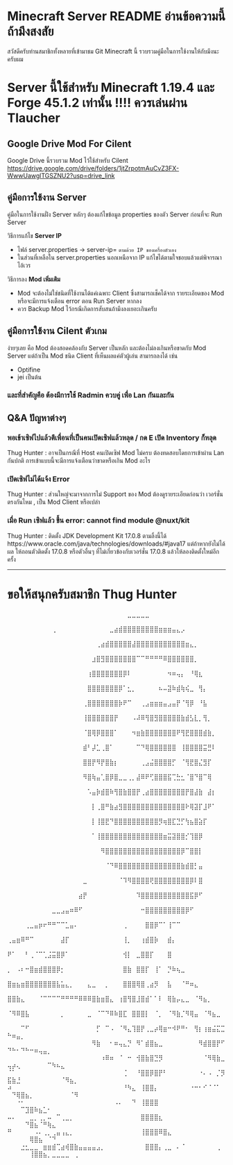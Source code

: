 # Minecraft Server README อ่านข้อความนี้ถ้ามึงสงสัย

สวัสดีครับท่านสมาชิกทั้งหลายที่เข้ามาชม Git Minecraft นี้ รวบรวมคู่มือในการใช้งานให้กับมึงนะครับผม

<h1>Server นี้ใช้สำหรับ Minecraft 1.19.4 และ Forge 45.1.2 เท่านั้น !!!!
ควรเล่นผ่าน Tlaucher
</h1> 


## Google Drive Mod For Cilent 

Google Drive นี้รวบรวม Mod ไว้ใช้สำหรับ Cilent
https://drive.google.com/drive/folders/1jtZrpotmAuCvZ3FX-WwwUawglTGSZNU2?usp=drive_link

## คู่มือการใช้งาน Server

คู่มือในการใช้งานฝั่ง Server หลักๆ ต้องแก้ไขข้อมูล properties ของตัว Server ก่อนที่จะ Run Server

วิธีการแก้ไข **Server IP** 
- ไฟล์ server.properties -> server-ip= `ตามด้วย IP ของเครื่องตัวเอง`
- ในส่วนที่เหลือใน server.properties นอกเหนือจาก IP แก้ไขได้ตามใจชอบแล้วแต่พิจารณา ไอ้เวร

วิธีการลง **Mod เพิ่มเติม**
- Mod จะต้องไม่ใช่ชนิดที่ใช้งานได้แค่เฉพาะ Client ซึ่งสามารถเช็คได้จาก รายระเอียดของ Mod หรือจะมีการแจ้งเตือน error ตอน Run Server หากลง
- ควร Backup Mod ไว้กรณีเกิดการสับสนถ้ามึงลงเยอะเกินครับ

## คู่มือการใช้งาน Cilent ตัวเกม

ง่ายๆเลย คือ Mod ต้องสอดคล้องกับ Server เป็นหลัก และต้องไม่ลงเกินหรือขาดกับ Mod Server
แต่ถ้าเป็น Mod ชนิด Client ที่เห็นผลแค่ตัวผู้เล่น สามารถลงได้ เช่น
- Optifine
- jei 
เป็นต้น

<h3>และที่สำคัญคือ ต้องมีการใช้ Radmin ควบคู่ เพื่อ Lan กันและกัน</h3>

## Q&A ปัญหาต่างๆ

<h3>พอเข้าเซิฟไปแล้วตีเพื่อนที่เป็นคนเปิดเซิฟแล้วหลุด / กด E เปิด Inventory ก็หลุด</h3>
Thug Hunter : อาจเป็นกรณีที่ Host คนเปิดเซิฟ Mod ไม่ครบ ต้องทดสอบโดยการเข้าผ่าน Lan กันปกติ การเข้าแบบนี้จะมีการแจ้งเตือนว่าขาดหรือเกิน Mod อะไร

<h3>เปิดเซิฟไม่ได้แจ้ง Error</h3>
Thug Hunter : ส่วนใหญ่จะมาจากการไม่ Support ของ Mod ต้องดูรายระเอียดก่อนว่า เวอร์ชั่นตรงกันไหม , เป็น Mod Client หรือเปล่า

<h3>เมื่อ Run เซิฟแล้ว ขึ้น error: cannot find module @nuxt/kit</h3>
Thug Hunter : ติดตั้ง JDK Development Kit 17.0.8 ตามลิ้งนี้ได้ https://www.oracle.com/java/technologies/downloads/#java17
แต่ถ้าหากยังไม่ได้ผล ให้ถอนตัวติดตั้ง 17.0.8 หรือตัวอื่นๆ ที่ไม่เกี่ยวข้องกับเวอร์ชั่น 17.0.8 แล้วให้ลองติดตั้งใหม่อีกครั้ง

<hr/>

<h1>ขอให้สนุกครับสมาชิก Thug Hunter</h1>



⠀⠀⠀⠀⠀⠀⠀⠀⠀⠀⠀⠀⠀⠀⠀⠀⠀⠀⠀⠀⠀⠀⠀⠀⠀⠀⠀⣀⣀⣀⣀⣀⠀⠀⠀⠀⠀⠀⠀⠀⠀⠀⠀⠀⠀⠀⠀⠀⠀⠀⠀⠀⠀⠀⠀⠀⠀⠀⠀⠀⠀⠀⠀⠀⠀
⠀⠀⠀⠀⠀⠀⠀⠀⠀⠀⢀⠀⠀⠀⠀⠀⠀⠀⠀⠀⠀⠀⠀⣀⣴⣾⣿⣿⣿⣿⣿⣿⣿⣿⣶⣶⣶⣤⣄⡠⠀⠀⠀⠀⠀⠀⠀⠀⠀⠀⠀⠀⠀⠀⠀⠀⠀⠀⠀⠀⠀⠀⠀⠀⠀
⠀⠀⠀⠀⠀⠀⠀⠀⠀⠀⠀⠀⠀⠀⠀⠀⠀⠀⠀⠀⢀⣴⣾⣿⣿⣿⣿⣿⣼⣿⣿⣿⣿⣿⣿⣿⣿⣿⣿⣿⣶⣄⡀⠀⠀⠀⠀⠀⠀⠀⠀⠀⠀⠀⠀⠀⠀⠀⠀⠀⠀⠀⠀⠀⠀
⠀⠀⠀⠀⠀⠀⠀⠀⠀⠀⠀⠀⠀⠀⠀⠀⠀⠀⠀⣰⣿⣻⣿⣿⣿⣿⣿⣿⣿⠉⠉⠛⠛⠛⠛⠿⣿⣿⣿⣿⣿⣿⡀⠀⠀⠀⠀⠀⠀⠀⠀⠀⠀⠀⠀⠀⠀⠀⠀⠀⠀⠀⠀⠀⠀
⠀⠀⠀⠀⠀⠀⠀⠀⠀⠀⠀⠀⠀⠀⠀⠀⠀⠀⢰⣿⣿⣿⣿⣿⣿⣿⡿⠇⠀⠀⠀⠀⠀⠀⠀⠀⠲⠶⢤⡄⠀⠘⢿⣆⠀⠀⠀⠀⠀⠀⠀⠀⠀⠀⠀⠀⠀⠀⠀⠀⠀⠀⠀⠀⠀
⠀⠀⠀⠀⠀⠀⠀⠀⠀⠀⠀⠀⠀⠀⠀⠀⠀⠀⣿⣿⣿⣿⣿⣿⣿⡿⠁⣂⡀⠀⠀⠀⠀⠀⠦⠤⣽⠷⣾⢷⢮⣀⠀⢻⡄⠀⠀⠀⠀⠀⠀⠀⠀⠀⠀⠀⠀⠀⠀⠀⠀⠀⠀⠀⠀
⠀⠀⠀⠀⠀⠀⠀⠀⠀⠀⠀⠀⠀⠀⠀⠀⠀⢀⣿⣿⣿⣿⣿⣿⣿⡷⠟⠉⠀⠀⢀⣠⣶⣶⣶⣤⣠⣤⡟⠈⢻⡿⠀⠘⣧⠀⠀⠀⠀⠀⠀⠀⠀⠀⠀⠀⠀⠀⠀⠀⠀⠀⠀⠀⠀
⠀⠀⠀⠀⠀⠀⠀⠀⠀⠀⠀⠀⠀⠀⠀⠀⠀⢸⣿⣿⣿⣿⣿⣿⡟⠀⠀⠀⠠⠼⠿⢻⣿⣻⣿⣿⣿⣿⣿⣷⣾⣣⣇⡀⢻⡀⠀⠀⠀⠀⠀⠀⠀⠀⠀⠀⠀⠀⠀⠀⠀⠀⠀⠀⠀
⠀⠀⠀⠀⠀⠀⠀⠀⠀⠀⠀⠀⠀⠀⠀⠀⠀⠈⣿⢿⡿⣿⣿⣿⠁⠀⠀⠀⠲⣶⣷⣿⣿⣿⣿⣿⣿⣿⠟⢻⣟⣿⣿⣿⣾⣷⡀⠀⠀⠀⠀⠀⠀⠀⠀⠀⠀⠀⠀⠀⠀⠀⠀⠀⠀
⠀⠀⠀⠀⠀⠀⠀⠀⠀⠀⠀⠀⠀⠀⠀⠀⠀⣾⠃⡼⣁⢀⣿⠁⠀⠀⠀⠀⠀⠉⠙⢿⣿⣿⣿⣿⣿⣿⠀⢸⣿⣿⣿⣿⣭⣛⠇⠀⠀⠀⠀⠀⠀⠀⠀⠀⠀⠀⠀⠀⠀⠀⠀⠀⠀
⠀⠀⠀⠀⠀⠀⠀⠀⠀⠀⠀⠀⠀⠀⠀⠀⠀⣿⣿⡟⠻⡟⣿⣷⡆⠀⠀⠀⠀⠀⢀⣠⣬⣿⣿⣿⣿⡋⠀⠈⢻⣟⣿⣌⣻⡏⠀⠀⠀⠀⠀⠀⠀⠀⠀⠀⠀⠀⠀⠀⠀⠀⠀⠀⠀
⠀⠀⠀⠀⠀⠀⠀⠀⠀⠀⠀⠀⠀⠀⠀⠀⠀⠻⣿⢷⣤⢁⣿⡿⣿⣀⣀⢀⡀⣼⠿⠟⢋⣿⣿⣿⣯⢉⣓⣂⠈⣿⠙⣿⠉⢿⠀⠀⠀⠀⠀⠀⠀⠀⠀⠀⠀⠀⠀⠀⠀⠀⠀⠀⠀
⠀⠀⠀⠀⠀⠀⠀⠀⠀⠀⠀⠀⠀⠀⠀⠀⠀⠀⠡⣤⡷⣾⣿⠷⢻⣿⣷⣿⣿⡟⢀⣴⣿⣿⣿⣿⣿⣿⣿⣿⡟⣿⣼⣷⠀⣼⡆⠀⠀⠀⠀⠀⠀⠀⠀⠀⠀⠀⠀⠀⠀⠀⠀⠀⠀
⠀⠀⠀⠀⠀⠀⠀⠀⠀⠀⠀⠀⠀⠀⠀⠀⠀⠀⠀⡇⢀⣿⠛⣷⣴⣻⣿⣿⣿⣿⣿⣿⣿⣿⣿⣿⣿⣿⣿⣿⠗⢿⣽⡏⣸⠟⠁⠀⠀⠀⠀⠀⠀⠀⠀⠀⠀⠀⠀⠀⠀⠀⠀⠀⠀
⠀⠀⠀⠀⠀⠀⠀⠀⠀⠀⠀⠀⠀⠀⠀⠀⠀⠀⠀⡇⢸⣿⣟⠙⣿⣿⣿⣿⣿⣿⣿⣿⣿⣿⡻⢶⣿⣏⣙⡋⢳⣦⣿⣵⡏⠀⠀⠀⠀⠀⠀⠀⠀⠀⠀⠀⠀⠀⠀⠀⠀⠀⠀⠀⠀
⠀⠀⠀⠀⠀⠀⠀⠀⠀⠀⠀⠀⠀⠀⠀⠀⠀⠀⠀⠁⢸⣿⣿⣿⣿⣿⣿⣿⣿⣿⣿⣿⣿⣿⣿⣶⣭⣽⣿⣿⡊⢹⣿⡿⠀⠀⠀⠀⠀⠀⠀⠀⠀⠀⠀⠀⠀⠀⠀⠀⠀⠀⠀⠀⠀
⠀⠀⠀⠀⠀⠀⠀⠀⠀⠀⠀⠀⠀⠀⠀⠀⠀⠀⠀⠀⠀⠻⣿⣿⣿⣿⣿⣿⣿⣿⣿⣿⣿⣿⣿⣿⣿⣿⣿⡿⠉⣿⣿⡇⠀⠀⠀⠀⠀⠀⠀⠀⠀⠀⠀⠀⠀⠀⠀⠀⠀⠀⠀⠀⠀
⠀⠀⠀⠀⠀⠀⠀⠀⠀⠀⠀⠀⠀⠀⠀⠀⠀⠀⠀⠀⠀⠀⠈⠙⠿⣿⣿⣿⣿⣿⣿⣿⣿⣿⣿⣿⣿⣿⣿⣷⣾⣿⡃⣤⠀⠀⠀⠀⠀⠀⠀⠀⠀⠀⠀⠀⠀⠀⠀⠀⠀⠀⠀⠀⠀
⠀⠀⠀⠀⠀⠀⠀⠀⠀⠀⠀⠀⠀⠀⠀⠀⠀⣀⠀⠀⠀⠀⠀⠀⠀⠈⠹⠻⣿⣿⣿⣿⢟⣿⣿⣿⣿⣿⣿⣿⣿⡿⠇⣿⠀⠀⠀⠀⠀⠀⠀⠀⠀⠀⠀⠀⠀⠀⠀⠀⠀⠀⠀⠀⠀
⠀⠀⠀⠀⠀⠀⠀⠀⠀⠀⠀⠀⠀⠀⠀⠀⣴⡟⠀⠀⠀⠀⠀⠀⠀⠀⠀⠀⠀⠹⣿⣿⣿⣿⣿⣿⣿⣿⣿⣿⣿⣯⡿⠋⠀⠀⠀⠀⠀⠀⠀⠀⠀⠀⠀⠀⠀⠀⠀⠀⠀⠀⠀⠀⠀
⠀⠀⠀⠀⠀⠀⠀⠀⠀⠀⣀⣀⣠⣤⠶⠿⠋⠀⠀⠀⠀⠀⠀⠀⠀⠀⠀⠀⠀⠀⠒⣿⣿⣿⣿⣿⣿⣿⣿⣿⡿⠋⠀⠀⠀⠀⠀⠀⠀⠀⠀⠀⠀⠀⠀⠀⠀⠀⠀⠀⠀⠀⠀⠀⠀
⠀⠀⠀⠀⢀⣀⣤⡶⠖⠛⠛⠉⠉⣁⣤⠄⠀⠀⠀⠀⠀⠀⠀⠀⠀⠀⢀⠀⠀⠀⠀⣿⣿⡿⠉⠁⢸⠉⠉⠀⠀⠀⠀⠀⠀⠀⠀⠀⠀⠀⠀⠀⠀⠀⠀⠀⠀⠀⠀⠀⠀⠀⠀⠀⠀
⢀⣤⣶⠿⠛⠉⠀⠀⠀⠀⠀⠀⣼⡏⠀⠀⠀⠀⠀⠀⠀⠀⠀⠀⠀⠀⢸⡀⠀⠀⢰⣾⣿⡷⠀⠀⣾⡄⠀⠀⠀⠀⠀⠀⠀⠀⠀⠀⠀⠀⠀⠀⠀⠀⠀⠀⠀⠀⠀⠀⠀⠀⠀⠀⠀
⠟⠁⠀⠀⠃⢀⠈⠉⢁⣨⣭⣿⡿⠁⠀⠀⠀⠀⠀⠀⠀⠀⠀⠀⠀⠀⢺⡇⠀⣀⣿⣿⡏⠀⠀⠀⣿⠀⠀⠀⠀⠀⠀⠀⠀⠀⠀⠀⠀⠀⠀⠀⠀⠀⠀⠀⠀⠀⠀⠀⠀⠀⠀⠀⠀
⡀⠀⠠⠆⠒⣿⣶⣾⣿⣿⣿⡿⡂⠀⠀⠀⠀⠀⠀⠀⠀⠀⠀⠀⠀⠀⣿⣷⠀⣿⣿⡏⠀⢸⠁⠀⡙⠷⢦⣀⠀⠀⠀⠀⠀⠀⠀⠀⠀⠀⠀⠀⠀⠀⠀⠀⠀⠀⠀⠀⠀⠀⠀⠀⠀
⣿⣶⣦⣶⣿⣿⣿⣿⣿⣿⣿⣧⣥⣄⡀⠀⠀⠀⣄⣀⠀⠀⡀⠀⠀⠀⣿⣿⣿⢿⣿⢀⣴⡻⠀⠀⣧⠀⠀⠈⠛⠶⣄⠀⠀⠀⠀⠀⠀⠀⠀⠀⠀⠀⠀⠀⠀⠀⠀⠀⠀⠀⠀⠀⠀
⣿⣿⣷⣄⠀⠀⠀⠈⠉⠉⠉⠉⠛⠛⠛⠛⠿⠿⠿⣿⣷⣶⣿⣄⠀⢰⣿⢻⣿⣸⣿⣾⠁⠁⠇⠀⢿⣷⡤⣄⣀⠀⠈⠻⣦⡀⠀⠀⠀⠀⠀⠀⠀⠀⠀⠀⠀⠀⠀⠀⠀⠀⠀⠀⠀
⠈⠻⠿⣿⣧⠀⠀⠀⠀⠀⠀⠀⡀⠀⠀⠀⠀⠀⣀⠀⠈⠉⠙⠿⠷⣿⣏⠀⣿⣿⣿⡇⠀⠈⡀⠀⠈⠻⣷⡈⠻⢿⣤⠀⠈⠻⣦⣀⠀⠀⠀⠀⠀⠀⠀⠀⠀⠀⠀⠀⠀⠀⠀⠀⠀
⠀⠀⠀⠉⠋⠀⠀⠀⠀⠀⠀⠀⠀⠀⠀⠀⠀⠀⠀⠀⡋⠀⠉⠠⠀⠈⠻⣄⢹⣿⡟⢀⣀⡴⢿⣶⠒⠺⠟⠛⠂⠀⢻⡆⢰⣶⣬⣍⣉⠓⠶⣤⡀⠀⠀⠀⠀⠀⠀⠀⠀⠀⠀⠀⠀
⠀⠀⠀⠀⠀⠀⠀⠀⠀⠀⠀⠀⠀⠀⠀⠀⠀⠀⠀⠻⣷⠀⠀⠂⠶⢤⣄⡙⠀⠻⠁⣾⣿⣦⣀⠀⠀⠀⠀⠀⠀⠀⠀⠻⣾⣿⣿⡟⠋⠙⠓⠂⠙⠓⠒⠶⢤⣤⡀⠀⠀⠀⠀⠀⠀
⠀⠀⠀⠀⠀⠀⠀⠀⠀⠀⠀⠀⠀⠀⠀⠀⠀⠀⠀⠀⠀⠰⠿⠶⠀⠈⠀⠒⠀⢺⣿⣷⣿⣙⡻⠀⠀⠀⠀⠀⠀⠀⠀⠀⠈⠻⢿⣷⣀⢤⡴⢄⠀⠀⠀⠀⠀⠀⠉⠳⠦⣄⠀⠀⠀
⠈⠁⠀⠀⠀⠀⠀⠀⠀⠀⠀⠀⠀⠀⠀⠀⠀⠀⠀⠀⠀⠀⠀⠀⠀⠀⢈⠀⠀⠘⣿⣿⡿⣿⡟⠃⠀⠀⠀⠀⠀⠀⠀⠐⠄⠠⠀⡈⡻⣯⣷⣘⠀⠀⠀⠀⠀⠀⠀⠀⠀⠈⠻⣦⡀
⠴⠀⠀⠀⠀⠀⠀⠀⠀⠀⠀⠀⠀⠀⠀⠀⠀⠀⠀⠀⠀⠀⠀⠀⠀⠀⠘⠳⣄⠀⢸⣿⣿⡄⠀⠀⠀⠀⠀⠀⠀⠐⠒⠂⠊⠈⠈⠁⠀⠀⠙⢿⣿⣦⡀⠀⠀⠀⠀⠀⠀⠀⠀⠈⠻
⠀⠀⠐⠂⠀⠀⠀⠀⠀⠀⠀⠀⠀⠀⠀⠀⠀⠀⠀⠀⠀⠀⠀⠀⠠⠄⠀⠀⠙⠀⢸⣿⣿⣿⠀⠀⠀⠀⠀⠀⠀⠀⠀⠀⠀⠀⠀⠀⠀⠀⠀⠀⠉⣹⣿⠷⣦⣁⠂⠀⠀⠀⠀⠀⠀
⠤⠄⠀⠀⠀⣀⡀⢀⡀⠤⠀⠉⢀⣀⡀⠀⠀⠀⠀⠀⠀⠀⠀⠀⠀⠀⠀⠀⠀⠀⣿⣿⣿⣿⣆⠀⠀⠀⠀⠀⠀⠀⠀⠀⠀⠀⠀⠀⠀⠀⠀⠀⠀⠙⣿⣦⠈⠛⢷⣄⠀⠀⠀⠀⠀
⠛⠀⠀⠀⠀⠀⠠⠄⢀⡀⢀⣤⢠⣄⡀⠀⠀⠀⠀⠀⠀⠀⠀⠀⠀⠀⠀⠀⠀⠀⢸⣿⣿⣿⠿⣿⣄⠀⠀⠀⠀⠀⠀⠀⠀⠀⠀⠀⠀⠀⠀⠀⠀⠀⢿⣿⣦⠀⠈⠙⠀⠀⠀⠀⠀
⠀⠀⠀⣐⣂⣀⣀⠀⣶⣶⣾⢉⣴⢾⣿⣷⣤⣤⣤⣤⣠⡀⠀⠀⠀⠀⠀⠀⠀⠀⠀⣿⣿⣿⡄⢀⣀⠀⠄⠈⠀⠀⠀⠀⠀⠀⠀⢀⠀⠀⠀⠀⠀⠀⢸⣿⣿⣦⡀⣀⣀⣀⣀⠀⢀